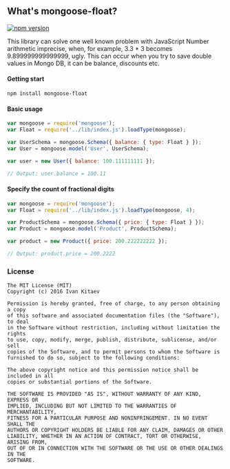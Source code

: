 ## What's mongoose-float?
[![npm version](https://badge.fury.io/js/mongoose-float.svg)](https://www.npmjs.com/package/mongoose-float)

This library can solve one well known problem with JavaScript Number arithmetic imprecise, when, for example, 3.3 * 3 becomes 9.899999999999999, ugly.
This can occur when you try to save double values in Mongo DB, it can be balance, discounts etc.

#### Getting start
```
npm install mongoose-float
```

#### Basic usage
```javascript
var mongoose = require('mongoose');
var Float = require('../lib/index.js').loadType(mongoose);

var UserSchema = mongoose.Schema({ balance: { type: Float } });
var User = mongoose.model('User', UserSchema);

var user = new User({ balance: 100.111111111 });

// Output: user.balance = 100.11
```


#### Specify the count of fractional digits
```javascript
var mongoose = require('mongoose');
var Float = require('../lib/index.js').loadType(mongoose, 4);

var ProductSchema = mongoose.Schema({ price: { type: Float } });
var Product = mongoose.model('Product', ProductSchema);

var product = new Product({ price: 200.222222222 });

// Output: product.price = 200.2222
```


### License
    The MIT License (MIT)
    Copyright (c) 2016 Ivan Kitaev

    Permission is hereby granted, free of charge, to any person obtaining a copy
    of this software and associated documentation files (the "Software"), to deal
    in the Software without restriction, including without limitation the rights
    to use, copy, modify, merge, publish, distribute, sublicense, and/or sell
    copies of the Software, and to permit persons to whom the Software is
    furnished to do so, subject to the following conditions:

    The above copyright notice and this permission notice shall be included in all
    copies or substantial portions of the Software.

    THE SOFTWARE IS PROVIDED "AS IS", WITHOUT WARRANTY OF ANY KIND, EXPRESS OR
    IMPLIED, INCLUDING BUT NOT LIMITED TO THE WARRANTIES OF MERCHANTABILITY,
    FITNESS FOR A PARTICULAR PURPOSE AND NONINFRINGEMENT. IN NO EVENT SHALL THE
    AUTHORS OR COPYRIGHT HOLDERS BE LIABLE FOR ANY CLAIM, DAMAGES OR OTHER
    LIABILITY, WHETHER IN AN ACTION OF CONTRACT, TORT OR OTHERWISE, ARISING FROM,
    OUT OF OR IN CONNECTION WITH THE SOFTWARE OR THE USE OR OTHER DEALINGS IN THE
    SOFTWARE.